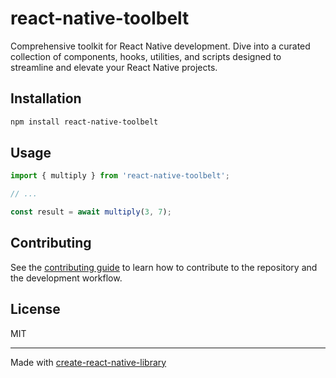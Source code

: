 # react-native-toolbelt

Comprehensive toolkit for React Native development. Dive into a curated collection of components, hooks, utilities, and scripts designed to streamline and elevate your React Native projects.

## Installation

```sh
npm install react-native-toolbelt
```

## Usage

```js
import { multiply } from 'react-native-toolbelt';

// ...

const result = await multiply(3, 7);
```

## Contributing

See the [contributing guide](CONTRIBUTING.md) to learn how to contribute to the repository and the development workflow.

## License

MIT

---

Made with [create-react-native-library](https://github.com/callstack/react-native-builder-bob)
